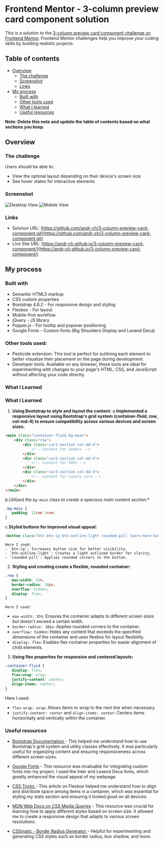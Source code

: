 # Frontend Mentor - 3-column preview card component solution

This is a solution to the [3-column preview card component challenge on Frontend Mentor](https://www.frontendmentor.io/challenges/3column-preview-card-component-pH92eAR2-). Frontend Mentor challenges help you improve your coding skills by building realistic projects. 

## Table of contents

- [Overview](#overview)
  - [The challenge](#the-challenge)
  - [Screenshot](#screenshot)
  - [Links](#links)
- [My process](#my-process)
  - [Built with](#built-with)
  - [Other tools used](#other-tools-used)
  - [What I learned](#what-i-learned)
  - [Useful resources](#useful-resources)

**Note: Delete this note and update the table of contents based on what sections you keep.**

## Overview

### The challenge

Users should be able to:

- View the optimal layout depending on their device's screen size
- See hover states for interactive elements

### Screenshot

![Desktop View](images/desktop-view.jpeg)
![Mobile View](images/mobile-view.jpeg)


### Links

- Solution URL: [https://github.com/andr-ch/3-column-preview-card-component.git](https://github.com/andr-ch/3-column-preview-card-component.git)
- Live Site URL: [https://andr-ch.github.io/3-column-preview-card-component/](https://andr-ch.github.io/3-column-preview-card-component/)


## My process

### Built with

- Semantic HTML5 markup
- CSS custom properties
- Bootstrap 4.6.2 - For responsive design and styling
- Flexbox - For layout
- Mobile-first workflow
- jQuery - JS library
- Popper.js - For tooltip and popover positioning
- Google Fonts - Custom fonts (Big Shoulders Display and Lexend Deca)


### Other tools used:
- Pesticide extension: This tool is perfect for outlining each element to better visualize their placement on the page during development.
- Developer tools: Available on any browser, these tools are ideal for experimenting with changes to your page's HTML, CSS, and JavaScript without affecting your code directly.



### What I Learned

### What I Learned

1. **Using Bootstrap to style and layout the content:**
a.**Implemented a responsive layout using Bootstrap's grid system (container-fluid, row, col-md-4) to ensure compatibility across various devices and screen sizes:**
```html
<main class="container-fluid bg-main">
    <div class="row">
        <div class="car1-section col-md-4">
            <!-- Content for Sedans -->
        </div>
        <div class="car2-section col-md-4">
            <!-- Content for SUVs -->
        </div>
        <div class="car3-section col-md-4">
            <!-- Content for Luxury cars -->
        </div>
    </div>
</main>
```
b.*Utilized the `bg-main` class to create a spacious main content section:**
 ```css
.bg-main {
    padding: 12rem 3rem;
}
```

c.**Styled buttons for improved visual appeal:**
```html
<button class="btn btn-lg btn-outline-light rounded-pill learn-more-button" type="button">Learn More</button>
```
    Here I used:
    - `btn-lg`: Increases button size for better visibility.
    - `btn-outline-light`: Creates a light outlined border for clarity.
    - `rounded-pill`: Applies rounded corners to the button.

2. **Styling and creating create a flexible, rounded container:**
 ```css
.row {
    max-width: 55%;
    border-radius: 10px;
    overflow: hidden;
    display: flex;
}
```
    Here I used:
- `max-width: 55%`: Ensures the container adapts to different screen sizes but doesn't exceed a certain width.
- `border-radius: 10px`: Applies rounded corners to the container.
- `overflow: hidden`: Hides any content that exceeds the specified dimensions of the container and uses flexbox for layout flexibility.
- `display: flex`: Enables flex container properties for easier alignment of child elements.

3. **Using flex properties for responsive and centered layouts:**
 ```css
.container-fluid {
    display: flex;
    flex-wrap: wrap;
    justify-content: center;
    align-items: center;
}
```
Here I used: 
- `flex-wrap: wrap`: Allows items to wrap to the next line when necessary.
- `justify-content: center` and `align-items: center`: Centers items horizontally and vertically within the container.



### Useful resources

- [Bootstrap Documentation ](https://getbootstrap.com/docs/4.6/getting-started/introduction/) - This helped me understand how to use Bootstrap's grid system and utility classes effectively. It was particularly useful for organizing content and ensuring responsiveness across different screen sizes.

- [Google Fonts](https://fonts.google.com/) - This resource was invaluable for integrating custom fonts into my project. I used the Inter and Lexend Deca fonts, which greatly enhanced the visual appeal of my webpage.

- [CSS Tricks ](https://css-tricks.com/snippets/css/a-guide-to-flexbox/) - This article on Flexbox helped me understand how to align and distribute space among items in a container, which was essential for styling my stats section and ensuring it looked good on all devices.

- [MDN Web Docs on CSS Media Queries](https://developer.mozilla.org/en-US/docs/Web/CSS/CSS_media_queries/Using_media_queries) - This resource was crucial for learning how to apply different styles based on screen size. It allowed me to create a responsive design that adapts to various screen resolutions.

- [CSSmatic - Border Radius Generator ](https://www.cssmatic.com/border-radius) - Helpful for experimenting and generating CSS styles such as border radius, box shadow, and more.

